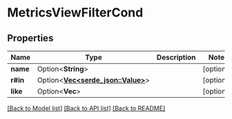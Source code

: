 # MetricsViewFilterCond

## Properties

Name | Type | Description | Notes
------------ | ------------- | ------------- | -------------
**name** | Option<**String**> |  | [optional]
**r#in** | Option<[**Vec<serde_json::Value>**](serde_json::Value.md)> |  | [optional]
**like** | Option<**Vec<String>**> |  | [optional]

[[Back to Model list]](../README.md#documentation-for-models) [[Back to API list]](../README.md#documentation-for-api-endpoints) [[Back to README]](../README.md)


